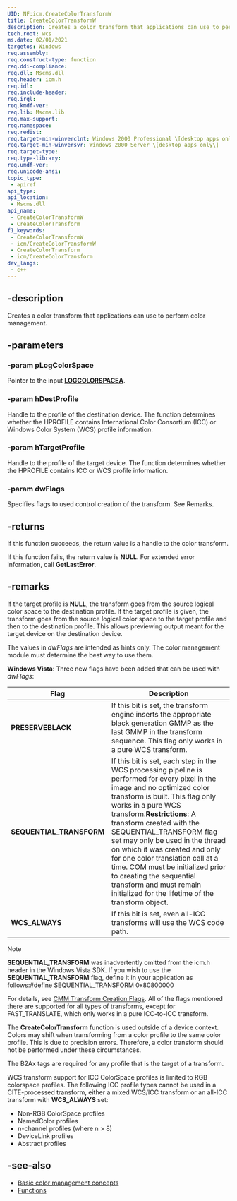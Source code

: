 ```yaml
---
UID: NF:icm.CreateColorTransformW
title: CreateColorTransformW
description: Creates a color transform that applications can use to perform color management. (Unicode)
tech.root: wcs
ms.date: 02/01/2021
targetos: Windows
req.assembly: 
req.construct-type: function
req.ddi-compliance: 
req.dll: Mscms.dll
req.header: icm.h
req.idl: 
req.include-header: 
req.irql: 
req.kmdf-ver: 
req.lib: Mscms.lib
req.max-support: 
req.namespace: 
req.redist: 
req.target-min-winverclnt: Windows 2000 Professional \[desktop apps only\]
req.target-min-winversvr: Windows 2000 Server \[desktop apps only\]
req.target-type: 
req.type-library: 
req.umdf-ver: 
req.unicode-ansi: 
topic_type:
 - apiref
api_type:
api_location:
 - Mscms.dll
api_name:
 - CreateColorTransformW
 - CreateColorTransform
f1_keywords:
 - CreateColorTransformW
 - icm/CreateColorTransformW
 - CreateColorTransform
 - icm/CreateColorTransform
dev_langs:
 - c++
---
```


## -description

Creates a color transform that applications can use to perform color management.

## -parameters

### -param pLogColorSpace

Pointer to the input [**LOGCOLORSPACEA**](/windows/win32/api/wingdi/ns-wingdi-logcolorspacea).

### -param hDestProfile

Handle to the profile of the destination device. The function determines whether the HPROFILE contains International Color Consortium (ICC) or Windows Color System (WCS) profile information.

### -param hTargetProfile

Handle to the profile of the target device. The function determines whether the HPROFILE contains ICC or WCS profile information.

### -param dwFlags

Specifies flags to used control creation of the transform. See Remarks.

## -returns

If this function succeeds, the return value is a handle to the color transform.

If this function fails, the return value is **NULL**. For extended error information, call **GetLastError**.

## -remarks

If the target profile is **NULL**, the transform goes from the source logical color space to the destination profile. If the target profile is given, the transform goes from the source logical color space to the target profile and then to the destination profile. This allows previewing output meant for the target device on the destination device.

The values in *dwFlags* are intended as hints only. The color management module must determine the best way to use them.

**Windows Vista**: Three new flags have been added that can be used with *dwFlags*:

| Flag | Description |
|-|-|
| **PRESERVEBLACK** | If this bit is set, the transform engine inserts the appropriate black generation GMMP as the last GMMP in the transform sequence. This flag only works in a pure WCS transform. |
| **SEQUENTIAL\_TRANSFORM** | If this bit is set, each step in the WCS processing pipeline is performed for every pixel in the image and no optimized color transform is built. This flag only works in a pure WCS transform.**Restrictions**: A transform created with the SEQUENTIAL\_TRANSFORM flag set may only be used in the thread on which it was created and only for one color translation call at a time. COM must be initialized prior to creating the sequential transform and must remain initialized for the lifetime of the transform object.<br/> |
| **WCS\_ALWAYS** | If this bit is set, even all-ICC transforms will use the WCS code path. |

> [!Note] 
> **SEQUENTIAL\_TRANSFORM** was inadvertently omitted from the icm.h header in the Windows Vista SDK. If you wish to use the **SEQUENTIAL\_TRANSFORM** flag, define it in your application as follows:\#define SEQUENTIAL\_TRANSFORM 0x80800000

For details, see [CMM Transform Creation Flags](/windows/win32/wcs/cmm-transform-creation-flags). All of the flags mentioned there are supported for all types of transforms, except for FAST\_TRANSLATE, which only works in a pure ICC-to-ICC transform.

The **CreateColorTransform** function is used outside of a device context. Colors may shift when transforming from a color profile to the same color profile. This is due to precision errors. Therefore, a color transform should not be performed under these circumstances.

The B2Ax tags are required for any profile that is the target of a transform.

WCS transform support for ICC ColorSpace profiles is limited to RGB colorspace profiles. The following ICC profile types cannot be used in a CITE-processed transform, either a mixed WCS/ICC transform or an all-ICC transform with **WCS\_ALWAYS** set:

- Non-RGB ColorSpace profiles
- NamedColor profiles
- n-channel profiles (where n &gt; 8)
- DeviceLink profiles
- Abstract profiles

## -see-also

- [Basic color management concepts](/windows/win32/wcs/basic-color-management-concepts)
- [Functions](/windows/win32/wcs/functions)
